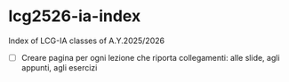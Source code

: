 # lcg2526-ia-index
Index of LCG-IA classes of A.Y.2025/2026

- [ ] Creare pagina per ogni lezione che riporta collegamenti: alle slide, agli appunti, agli esercizi